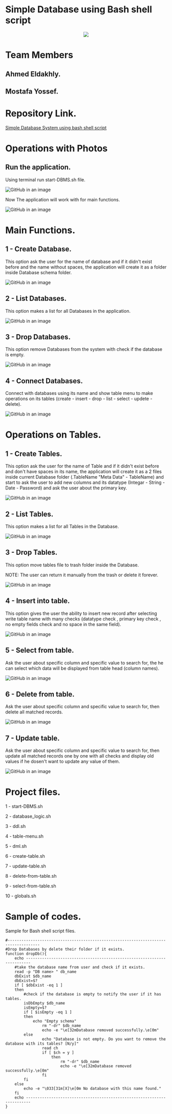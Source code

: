 # Simple Database using Bash shell script

<p align="center">

<img src="ReadMe-Photos/Logo.png">

</p>


# Team Members

## Ahmed Eldakhly.
## Mostafa Yossef.
            
#

# Repository Link.
[Simple Database System using bash shell script](https://github.com/Ahmed-Eldakhly/Simple-database-bash-shell-script.git)

#

# Operations with Photos

## Run the application.
Using terminal run start-DBMS.sh file.

![GitHub in an image](ReadMe-Photos/Start.png)

Now The application will work with for main functions.

![GitHub in an image](ReadMe-Photos/StartMenu.png)

#

# Main Functions.

## 1 - Create Database.
This option ask the user for the name of database and if it didn't exist before and the name without spaces, the application will create it as a folder inside Database schema folder.

![GitHub in an image](ReadMe-Photos/CreateDatabase.png)

## 2 - List Databases.
This option makes a list for all Databases in the application.

![GitHub in an image](ReadMe-Photos/ListDatabases.png)


## 3 - Drop Databases.
This option remove Databases from the system with check if the database is empty.

![GitHub in an image](ReadMe-Photos/RemovedDatabase.png)

## 4 - Connect Databases.
Connect with databases using its name and show table menu to make operations on its tables (create - insert - drop - list - select - updete - delete).

![GitHub in an image](ReadMe-Photos/TableMenu.png)

#

# Operations on Tables.

## 1 - Create Tables.
This option ask the user for the name of Table and if it didn't exist before and don't have spaces in its name, the application will create it as a 2 files inside current Database folder (.TableName "Meta Data" - TableName) and start to ask the user to add new columns and its datatype (Integar - String - Date - Password) and ask the user about the primary key.

![GitHub in an image](ReadMe-Photos/CreatColumns.png) 

## 2 - List Tables.
This option makes a list for all Tables in the Database.

![GitHub in an image](ReadMe-Photos/ListTables.png)


## 3 - Drop Tables.
This option move tables file to trash folder inside the Database. 

NOTE: The user can return it manually from the trash or delete it forever.

![GitHub in an image](ReadMe-Photos/DropTable.png)

## 4 - Insert into table.
This option gives the user the ability to insert new record after selecting write table name with many checks (datatype check , primary key check , no empty fields check and no space in the same field).

![GitHub in an image](ReadMe-Photos/InsertData.png)


## 5 - Select from table.
Ask the user about specific column and specific value to search for, the he can select which data will be displayed from table head (column names).

![GitHub in an image](ReadMe-Photos/SelectFromTable.png)


## 6 - Delete from table.
Ask the user about specific column and specific value to search for, then delete all matched records.

![GitHub in an image](ReadMe-Photos/Delete.png)


## 7 - Update table.
Ask the user about specific column and specific value to search for, then update all matched records one by one with all checks and display old values if he dosen't want to update any value of them.

![GitHub in an image](ReadMe-Photos/Update.png)

#

# Project files.

1 - start-DBMS.sh

2 - database_logic.sh

3 - ddl.sh

4 - table-menu.sh

5 - dml.sh

6 - create-table.sh

7 - update-table.sh

8 - delete-from-table.sh

9 - select-from-table.sh

10 - globals.sh


# 

# Sample of codes.
Sample for Bash shell script files.
```
#------------------------------------------------------------------------------------
#Drop Databases by delete their folder if it exists.
function dropDb(){
	echo ------------------------------------------------------------------------
	#take the database name from user and check if it exists.
	read -p "DB name> " db_name
	dbExist $db_name
	dbExist=$?
	if [ $dbExist -eq 1 ]
	then
		#check if the database is empty to notify the user if it has tables.
		isDbEmpty $db_name
		isEmpty=$?
		if [ $isEmpty -eq 1 ]
		then
			echo "Empty schema"
		        rm "-dr" $db_name
		        echo -e "\e[32mDatabase removed successfully.\e[0m"
		else
		        echo "Database is not empty. Do you want to remove the database with its tables? [N/y]"
		        read ch
		        if [ $ch = y ]
		            then 
		                rm "-dr" $db_name
		                echo -e "\e[32mDatabase removed successfully.\e[0m"
		        fi
		fi
	else
		echo -e "\033[31m[X]\e[0m No database with this name found."
	fi
	echo ------------------------------------------------------------------------
}
```

#
